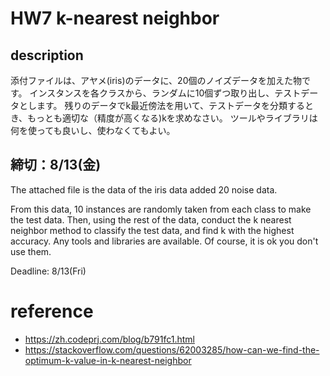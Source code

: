 # HW7 k-nearest neighbor

## description

添付ファイルは、アヤメ(iris)のデータに、20個のノイズデータを加えた物です。
インスタンスを各クラスから、ランダムに10個ずつ取り出し、テストデータとします。
残りのデータでk最近傍法を用いて、テストデータを分類するとき、もっとも適切な（精度が高くなる)kを求めなさい。
ツールやライブラリは何を使っても良いし、使わなくてもよい。

締切：8/13(金)
-----
The attached file is the data of the iris data added 20 noise data.

From this data, 10 instances are randomly taken from each class to make the test data.
Then, using the rest of the data, conduct the k nearest neighbor method to classify the test data, and find k with the highest accuracy.
Any tools and libraries are available. Of course, it is ok you don't use them.

Deadline: 8/13(Fri)



# reference 
* https://zh.codeprj.com/blog/b791fc1.html
* https://stackoverflow.com/questions/62003285/how-can-we-find-the-optimum-k-value-in-k-nearest-neighbor
